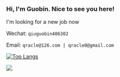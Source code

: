 ### Hi, I'm Guobin. Nice to see you here!

I'm looking for a new job now

Wechat: `qiuguobin406302`

Email: `qracle@126.com | qracle0@gmail.com`

[![Top Langs](https://github-readme-stats.vercel.app/api/top-langs/?username=guobinqiu&langs_count=10&&hide_progress=true&layout=compact)](https://github.com/guobinqiu/github-readme-stats)

<img src="https://github-readme-stats.vercel.app/api?username=guobinqiu" />
